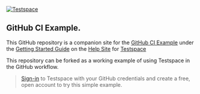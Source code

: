 [![Testspace](http://www.testspace.com/img/Testspace.png)](http://www.testspace.com)

## GitHub CI Example.
This GitHub repository is a companion site for the [GitHub CI Example](https://help.testspace.com/getting-started:github-ci-example) under the [Getting Started Guide](https://help.testspace.com/getting-started:overview) on the [Help Site](https://help.testspace.com/testspace-help) for [Testspace](https://www.testspace.com)

This repository can be forked as a working example of using Testspace in the GitHub workflow.

> [Sign-in](https://www.testspace.com/pricing.html) to Testspace with your GitHub credentials and create a free, open account to try this simple example.
  

